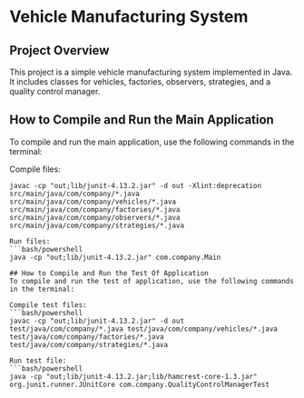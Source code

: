 # Vehicle Manufacturing System

## Project Overview
This project is a simple vehicle manufacturing system implemented in Java. It includes classes for vehicles, factories, observers, strategies, and a quality control manager.

## How to Compile and Run the Main Application
To compile and run the main application, use the following commands in the terminal:

Compile files:
```bash/powershell
javac -cp "out;lib/junit-4.13.2.jar" -d out -Xlint:deprecation src/main/java/com/company/*.java src/main/java/com/company/vehicles/*.java src/main/java/com/company/factories/*.java src/main/java/com/company/observers/*.java src/main/java/com/company/strategies/*.java

Run files:
```bash/powershell
java -cp "out;lib/junit-4.13.2.jar" com.company.Main

## How to Compile and Run the Test Of Application
To compile and run the test of application, use the following commands in the terminal:

Compile test files:
```bash/powershell
javac -cp "out;lib/junit-4.13.2.jar" -d out test/java/com/company/*.java test/java/com/company/vehicles/*.java test/java/com/company/factories/*.java test/java/com/company/strategies/*.java

Run test file:
```bash/powershell
java -cp "out;lib/junit-4.13.2.jar;lib/hamcrest-core-1.3.jar" org.junit.runner.JUnitCore com.company.QualityControlManagerTest
